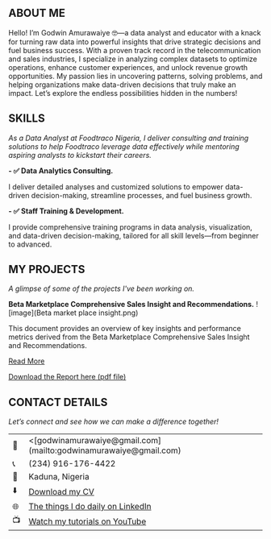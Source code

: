 ## ABOUT ME
Hello! I’m Godwin Amurawaiye 🤓—a data analyst and educator with a knack for turning raw data into powerful insights that drive strategic decisions and fuel business success. With a proven track record in the telecommunication and sales industries, I specialize in analyzing complex datasets to optimize operations, enhance customer experiences, and unlock revenue growth opportunities. My passion lies in uncovering patterns, solving problems, and helping organizations make data-driven decisions that truly make an impact. Let’s explore the endless possibilities hidden in the numbers!

## SKILLS
*As a Data Analyst at Foodtraco Nigeria, I deliver consulting and training solutions to help Foodtraco leverage data effectively while mentoring aspiring analysts to kickstart their careers.*

 **- ✅ Data Analytics Consulting.**      

I deliver detailed analyses and customized solutions to empower data-driven decision-making, streamline processes, and fuel business growth.

**- ✅ Staff Training & Development.**

I provide comprehensive training programs in data analysis, visualization, and data-driven decision-making, tailored for all skill levels—from beginner to advanced.

## MY PROJECTS
*A glimpse of some of the projects I've been working on.*

**Beta Marketplace Comprehensive Sales Insight and Recommendations.**
![image](Beta market place insight.png)

This document provides an overview of key insights and performance metrics derived from the Beta Marketplace Comprehensive Sales Insight and Recommendations.


[Read More](https://medium.com/@godwinamurawaiye/beta-marketplace-comprehensive-sales-insights-and-recommendations-3916c1e69e18)


<a href="17 How to Present Data to Executives by Anietie Etuk.pdf">Download the Report here (pdf file)</a>


## CONTACT DETAILS

*Let’s connect and see how we can make a difference together!*
<table>
  <tbody>
    <tr>
      <td>📧</td>
      <td><[godwinamurawaiye@gmail.com](mailto:godwinamurawaiye@gmail.com)</a></td>
    </tr>
    <tr>
      <td>📞</td>
      <td>(234) 916-176-4422</td>
    </tr>
    <tr>
      <td>📍</td>
      <td>Kaduna, Nigeria</td>
    </tr>
    <tr>
      <td>⬇️</td>
      <td><a href="https://etuk123456.github.io/portfolio1/docs/Profile.pdf">Download my CV</a></td>
    </tr>
    <tr>
      <td>🌐</td>
      <td><a href="[https://www.linkedin.com/in/amurawaiye-godwin">The things I do daily on LinkedIn</a></td>
    </tr>
    <tr>
      <td>📺</td>
      <td><a href="coming soon">Watch my tutorials on YouTube</a></td>
    </tr>
  </tbody>
</table>
